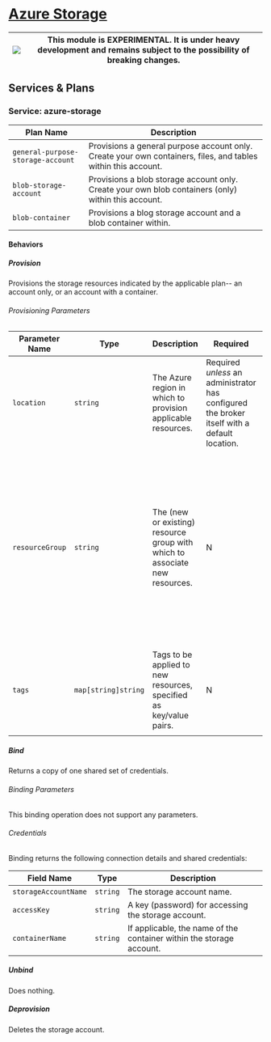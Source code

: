 # [Azure Storage](https://azure.microsoft.com/en-us/services/storage/)

|![](https://upload.wikimedia.org/wikipedia/commons/thumb/1/17/Warning.svg/50px-Warning.svg.png) | This module is EXPERIMENTAL. It is under heavy development and remains subject to the possibility of breaking changes. |
|---|---|

## Services & Plans

### Service: azure-storage

| Plan Name | Description |
|-----------|-------------|
| `general-purpose-storage-account` | Provisions a general purpose account only. Create your own containers, files, and tables within this account. |
| `blob-storage-account` | Provisions a blob storage account only. Create your own blob containers (only) within this account. |
| `blob-container` | Provisions a blog storage account and a blob container within. |

#### Behaviors

##### Provision
  
Provisions the storage resources indicated by the applicable plan-- an account
only, or an account with a container.

###### Provisioning Parameters

| Parameter Name | Type | Description | Required | Default Value |
|----------------|------|-------------|----------|---------------|
| `location` | `string` | The Azure region in which to provision applicable resources. | Required _unless_ an administrator has configured the broker itself with a default location. | The broker's default location, if configured. |
| `resourceGroup` | `string` | The (new or existing) resource group with which to associate new resources. | N | If an administrator has configured the broker itself with a default resource group and nonde is specified, that default will be applied, otherwise, a new resource group will be created with a UUID as its name. |
| `tags` | `map[string]string` | Tags to be applied to new resources, specified as key/value pairs. | N | Tags (even if none are specified) are automatically supplemented with `heritage: open-service-broker-azure`. |
  
##### Bind
  
Returns a copy of one shared set of credentials.

###### Binding Parameters

This binding operation does not support any parameters.

###### Credentials

Binding returns the following connection details and shared credentials:

| Field Name | Type | Description |
|------------|------|-------------|
| `storageAccountName` | `string` | The storage account name. |
| `accessKey` | `string` | A key (password) for accessing the storage account. |
| `containerName` | `string` | If applicable, the name of the container within the storage account. |

##### Unbind

Does nothing.
  
##### Deprovision

Deletes the storage account.
